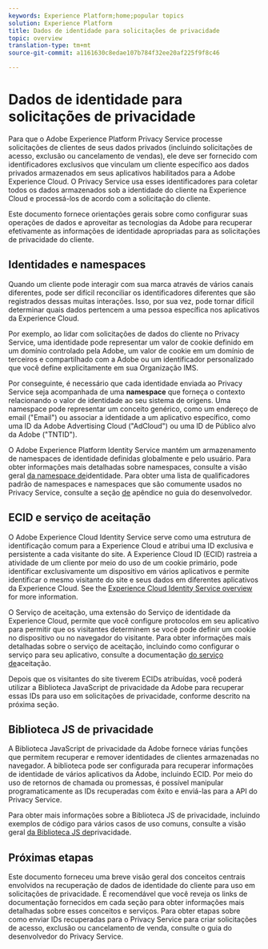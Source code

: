 ```yaml
---
keywords: Experience Platform;home;popular topics
solution: Experience Platform
title: Dados de identidade para solicitações de privacidade
topic: overview
translation-type: tm+mt
source-git-commit: a1161630c8edae107b784f32ee20af225f9f8c46

---
```



# Dados de identidade para solicitações de privacidade

Para que o Adobe Experience Platform Privacy Service processe solicitações de clientes de seus dados privados (incluindo solicitações de acesso, exclusão ou cancelamento de vendas), ele deve ser fornecido com identificadores exclusivos que vinculam um cliente específico aos dados privados armazenados em seus aplicativos habilitados para a Adobe Experience Cloud. O Privacy Service usa esses identificadores para coletar todos os dados armazenados sob a identidade do cliente na Experience Cloud e processá-los de acordo com a solicitação do cliente.

Este documento fornece orientações gerais sobre como configurar suas operações de dados e aproveitar as tecnologias da Adobe para recuperar efetivamente as informações de identidade apropriadas para as solicitações de privacidade do cliente.

## Identidades e namespaces

Quando um cliente pode interagir com sua marca através de vários canais diferentes, pode ser difícil reconciliar os identificadores diferentes que são registrados dessas muitas interações. Isso, por sua vez, pode tornar difícil determinar quais dados pertencem a uma pessoa específica nos aplicativos da Experience Cloud.

Por exemplo, ao lidar com solicitações de dados do cliente no Privacy Service, uma identidade pode representar um valor de cookie definido em um domínio controlado pela Adobe, um valor de cookie em um domínio de terceiros e compartilhado com a Adobe ou um identificador personalizado que você define explicitamente em sua Organização IMS.

Por conseguinte, é necessário que cada identidade enviada ao Privacy Service seja acompanhada de uma **namespace** que forneça o contexto relacionando o valor de identidade ao seu sistema de origens. Uma namespace pode representar um conceito genérico, como um endereço de email (&quot;Email&quot;) ou associar a identidade a um aplicativo específico, como uma ID da Adobe Advertising Cloud (&quot;AdCloud&quot;) ou uma ID de Público alvo da Adobe (&quot;TNTID&quot;).

O Adobe Experience Platform Identity Service mantém um armazenamento de namespaces de identidade definidas globalmente e pelo usuário. Para obter informações mais detalhadas sobre namespaces, consulte a visão geral [da namespace de](../identity-service/namespaces.md)identidade. Para obter uma lista de qualificadores padrão de namespaces e namespaces que são comumente usados no Privacy Service, consulte a seção [de](api/appendix.md) apêndice no guia do desenvolvedor.

## ECID e serviço de aceitação

O Adobe Experience Cloud Identity Service serve como uma estrutura de identificação comum para a Experience Cloud e atribui uma ID exclusiva e persistente a cada visitante do site. A Experience Cloud ID (ECID) rastreia a atividade de um cliente por meio do uso de um cookie primário, pode identificar exclusivamente um dispositivo em vários aplicativos e permite identificar o mesmo visitante do site e seus dados em diferentes aplicativos da Experience Cloud. See the [Experience Cloud Identity Service overview](https://docs.adobe.com/content/help/pt-BR/id-service/using/intro/overview.html) for more information.

O Serviço de aceitação, uma extensão do Serviço de identidade da Experience Cloud, permite que você configure protocolos em seu aplicativo para permitir que os visitantes determinem se você pode definir um cookie no dispositivo ou no navegador do visitante. Para obter informações mais detalhadas sobre o serviço de aceitação, incluindo como configurar o serviço para seu aplicativo, consulte a documentação [do serviço de](https://docs.adobe.com/content/help/pt-BR/id-service/using/implementation/opt-in-service/optin-overview.html)aceitação.

Depois que os visitantes do site tiverem ECIDs atribuídas, você poderá utilizar a Biblioteca JavaScript de privacidade da Adobe para recuperar essas IDs para uso em solicitações de privacidade, conforme descrito na próxima seção.

## Biblioteca JS de privacidade

A Biblioteca JavaScript de privacidade da Adobe fornece várias funções que permitem recuperar e remover identidades de clientes armazenadas no navegador. A biblioteca pode ser configurada para recuperar informações de identidade de vários aplicativos da Adobe, incluindo ECID. Por meio do uso de retornos de chamada ou promessas, é possível manipular programaticamente as IDs recuperadas com êxito e enviá-las para a API do Privacy Service.

Para obter mais informações sobre a Biblioteca JS de privacidade, incluindo exemplos de código para vários casos de uso comuns, consulte a visão geral [da Biblioteca JS de](js-library.md)privacidade.

## Próximas etapas

Este documento forneceu uma breve visão geral dos conceitos centrais envolvidos na recuperação de dados de identidade do cliente para uso em solicitações de privacidade. É recomendável que você reveja os links de documentação fornecidos em cada seção para obter informações mais detalhadas sobre esses conceitos e serviços. Para obter etapas sobre como enviar IDs recuperadas para o Privacy Service para criar solicitações de acesso, exclusão ou cancelamento de venda, consulte o guia [](api/getting-started.md)do desenvolvedor do Privacy Service.